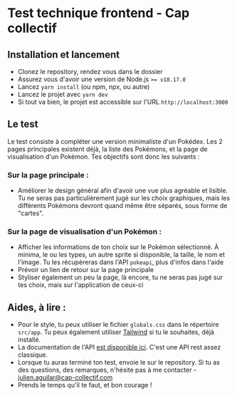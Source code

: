 # Test technique frontend - Cap collectif

## Installation et lancement
- Clonez le repository, rendez vous dans le dossier
- Assurez vous d'avoir une version de Node.js `>= v18.17.0`
- Lancez `yarn install` (ou npm, npx, ou autre)
- Lancez le projet avec `yarn dev`
- Si tout va bien, le projet est accessible sur l'URL `http://localhost:3000`

## Le test
Le test consiste à compléter une version minimaliste d'un Pokédex.
Les 2 pages principales existent déjà, la liste des Pokémons, et la page de visualisation d'un Pokémon.
Tes objectifs sont donc les suivants : 

### Sur la page principale :
- Améliorer le design général afin d'avoir une vue plus agréable et lisible. Tu ne
seras pas particulièrement jugé sur les choix graphiques, mais les différents Pokémons devront quand même être séparés, sous forme de "cartes".

### Sur la page de visualisation d'un Pokémon : 

- Afficher les informations de ton choix sur le Pokémon sélectionné. À minima, le ou les types, un autre sprite si disponible, la taille, le nom et l'image. Tu les récupèreras dans l'API `pokeapi`, plus d'infos dans l'aide
- Prévoir un lien de retour sur la page principale
- Styliser également un peu la page, là encore, tu ne seras pas jugé sur tes choix, mais sur l'application de ceux-ci


## Aides, à lire : 

- Pour le style, tu peux utiliser le fichier `globals.css` dans le répertoire `src/app`. Tu peux également utiliser [Tailwind](https://tailwindcss.com/) si tu le souhaites, déjà installé.
- La documentation de l'API [est disponible ici](https://pokeapi.co/docs/v2#info). C'est une API rest assez classique.
- Lorsque tu auras terminé ton test, envoie le sur le repository. Si tu as des questions, des remarques, n'hésite pas à me contacter - julien.aguilar@cap-collectif.com
- Prends le temps qu'il te faut, et bon courage !